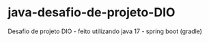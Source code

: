 # java-desafio-de-projeto-DIO
Desafio de projeto DIO - feito utilizando java 17 - spring boot (gradle)
